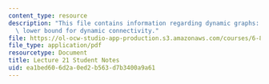 ```yaml
---
content_type: resource
description: "This file contains information regarding dynamic graphs: \u03A9(lg n)\
  \ lower bound for dynamic connectivity."
file: https://ol-ocw-studio-app-production.s3.amazonaws.com/courses/6-851-advanced-data-structures-spring-2012/ea1bed606d2a0ed2b563d7b3400a9a61_MIT6_851S12_L21.pdf
file_type: application/pdf
resourcetype: Document
title: Lecture 21 Student Notes
uid: ea1bed60-6d2a-0ed2-b563-d7b3400a9a61
---
```

